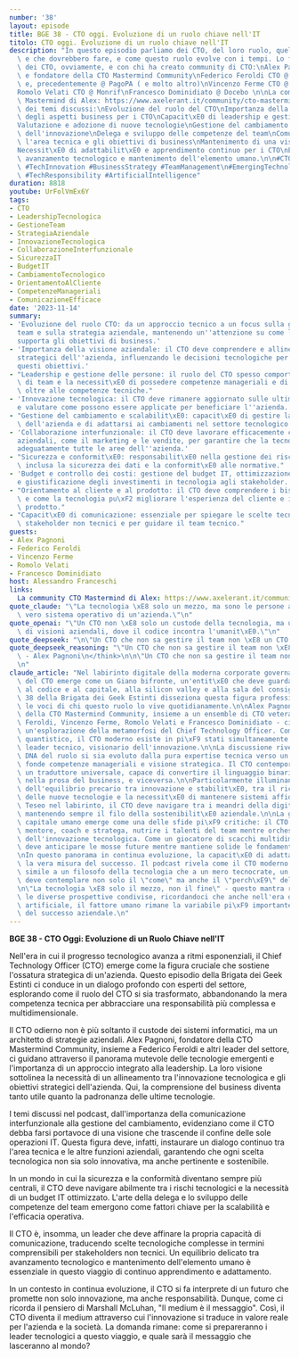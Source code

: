```yaml
---
number: '38'
layout: episode
title: BGE 38 - CTO oggi. Evoluzione di un ruolo chiave nell'IT
titolo: CTO oggi. Evoluzione di un ruolo chiave nell'IT
description: "In questo episodio parliamo dei CTO, del loro ruolo, quello che fanno\
  \ e che dovrebbero fare, e come questo ruolo evolve con i tempi. Lo facciamo con\
  \ dei CTO, ovviamente, e con chi ha creato community di CTO:\nAlex Pagnoni, advisor\
  \ e fondatore della CTO Mastermind Community\nFederico Feroldi CTO @ Heritage Holdings\
  \ e, precedentemente @ PagoPA ( e molto altro)\nVincenzo Ferme CTO @ Kiratech\n\
  Romolo Velati CTO @ Monrif\nFrancesco Dominidiato @ Docebo \n\nLa community CTO\
  \ Mastermind di Alex: https://www.axelerant.it/community/cto-mastermind/\n\nRIassunto\
  \ dei temi discussi:\nEvoluzione del ruolo del CTO\nImportanza della comprensione\
  \ degli aspetti business per i CTO\nCapacit\xE0 di leadership e gestione del personale\n\
  Valutazione e adozione di nuove tecnologie\nGestione del cambiamento e promozione\
  \ dell'innovazione\nDelega e sviluppo delle competenze del team\nComunicazione tra\
  \ l'area tecnica e gli obiettivi di business\nMantenimento di una visione strategica\n\
  Necessit\xE0 di adattabilit\xE0 e apprendimento continuo per i CTO\nEquilibrio tra\
  \ avanzamento tecnologico e mantenimento dell'elemento umano.\n\n#CTOLeadership\
  \ #TechInnovation #BusinessStrategy #TeamManagement\n#EmergingTechnologies #ITIntegration\
  \ #TechResponsibility #ArtificialIntelligence"
duration: 8818
youtube: UrFolVmEx6Y
tags:
- CTO
- LeadershipTecnologica
- GestioneTeam
- StrategiaAziendale
- InnovazioneTecnologica
- CollaborazioneInterfunzionale
- SicurezzaIT
- BudgetIT
- CambiamentoTecnologico
- OrientamentoAlCliente
- CompetenzeManageriali
- ComunicazioneEfficace
date: '2023-11-14'
summary:
- 'Evoluzione del ruolo CTO: da un approccio tecnico a un focus sulla gestione del
  team e sulla strategia aziendale, mantenendo un''attenzione su come la tecnologia
  supporta gli obiettivi di business.'
- 'Importanza della visione aziendale: il CTO deve comprendere e allinearsi agli obiettivi
  strategici dell''azienda, influenzando le decisioni tecnologiche per supportare
  questi obiettivi.'
- "Leadership e gestione delle persone: il ruolo del CTO spesso comporta la gestione\
  \ di team e la necessit\xE0 di possedere competenze manageriali e di leadership,\
  \ oltre alle competenze tecniche."
- 'Innovazione tecnologica: il CTO deve rimanere aggiornato sulle ultime tecnologie
  e valutare come possono essere applicate per beneficiare l''azienda.'
- "Gestione del cambiamento e scalabilit\xE0: capacit\xE0 di gestire la crescita tecnologica\
  \ dell'azienda e di adattarsi ai cambiamenti nel settore tecnologico."
- 'Collaborazione interfunzionale: il CTO deve lavorare efficacemente con altre funzioni
  aziendali, come il marketing e le vendite, per garantire che la tecnologia supporti
  adeguatamente tutte le aree dell''azienda.'
- "Sicurezza e conformit\xE0: responsabilit\xE0 nella gestione dei rischi tecnologici,\
  \ inclusa la sicurezza dei dati e la conformit\xE0 alle normative."
- 'Budget e controllo dei costi: gestione del budget IT, ottimizzazione delle spese
  e giustificazione degli investimenti in tecnologia agli stakeholder.'
- "Orientamento al cliente e al prodotto: il CTO deve comprendere i bisogni del cliente\
  \ e come la tecnologia pu\xF2 migliorare l'esperienza del cliente e il valore del\
  \ prodotto."
- "Capacit\xE0 di comunicazione: essenziale per spiegare le scelte tecnologiche a\
  \ stakeholder non tecnici e per guidare il team tecnico."
guests:
- Alex Pagnoni
- Federico Feroldi
- Vincenzo Ferme
- Romolo Velati
- Francesco Dominidiato
host: Alessandro Franceschi
links:
  La community CTO Mastermind di Alex: https://www.axelerant.it/community/cto-mastermind/
quote_claude: "\"La tecnologia \xE8 solo un mezzo, ma sono le persone a essere il\
  \ vero sistema operativo di un'azienda.\"\n"
quote_openai: "\"Un CTO non \xE8 solo un custode della tecnologia, ma un architetto\
  \ di visioni aziendali, dove il codice incontra l'umanit\xE0.\"\n"
quote_deepseek: "\n\"Un CTO che non sa gestire il team non \xE8 un CTO.\"\n"
quote_deepseek_reasoning: "\"Un CTO che non sa gestire il team non \xE8 un CTO.\"\
  \ - Alex Pagnoni\n</think>\n\n\"Un CTO che non sa gestire il team non \xE8 un CTO.\"\
  \n"
claude_article: "Nel labirinto digitale della moderna corporate governance, il ruolo\
  \ del CTO emerge come un Giano bifronte, un'entit\xE0 che deve guardare simultaneamente\
  \ al codice e al capitale, alla silicon valley e alla sala del consiglio. L'episodio\
  \ 38 della Brigata dei Geek Estinti disseziona questa figura professionale attraverso\
  \ le voci di chi questo ruolo lo vive quotidianamente.\n\nAlex Pagnoni, architetto\
  \ della CTO Mastermind Community, insieme a un ensemble di CTO veterani - Federico\
  \ Feroldi, Vincenzo Ferme, Romolo Velati e Francesco Dominidiato - ci guidano in\
  \ un'esplorazione della metamorfosi del Chief Technology Officer. Come un algoritmo\
  \ quantistico, il CTO moderno esiste in pi\xF9 stati simultaneamente: stratega aziendale,\
  \ leader tecnico, visionario dell'innovazione.\n\nLa discussione rivela come il\
  \ DNA del ruolo si sia evoluto dalla pura expertise tecnica verso un ibrido che\
  \ fonde competenze manageriali e visione strategica. Il CTO contemporaneo deve essere\
  \ un traduttore universale, capace di convertire il linguaggio binario della tecnologia\
  \ nella prosa del business, e viceversa.\n\nParticolarmente illuminante \xE8 l'analisi\
  \ dell'equilibrio precario tra innovazione e stabilit\xE0, tra il richiamo seducente\
  \ delle nuove tecnologie e la necessit\xE0 di mantenere sistemi affidabili. Come\
  \ Teseo nel labirinto, il CTO deve navigare tra i meandri della digital transformation\
  \ mantenendo sempre il filo della sostenibilit\xE0 aziendale.\n\nLa gestione del\
  \ capitale umano emerge come una delle sfide pi\xF9 critiche: il CTO deve essere\
  \ mentore, coach e stratega, nutrire i talenti del team mentre orchestra la sinfonia\
  \ dell'innovazione tecnologica. Come un giocatore di scacchi multidimensionale,\
  \ deve anticipare le mosse future mentre mantiene solide le fondamenta del presente.\n\
  \nIn questo panorama in continua evoluzione, la capacit\xE0 di adattamento diventa\
  \ la vera misura del successo. Il podcast rivela come il CTO moderno sia pi\xF9\
  \ simile a un filosofo della tecnologia che a un mero tecnocrate, un pensatore che\
  \ deve contemplare non solo il \"come\" ma anche il \"perch\xE9\" delle scelte tecnologiche.\n\
  \n\"La tecnologia \xE8 solo il mezzo, non il fine\" - questo mantra riecheggia attraverso\
  \ le diverse prospettive condivise, ricordandoci che anche nell'era dell'intelligenza\
  \ artificiale, il fattore umano rimane la variabile pi\xF9 importante nell'equazione\
  \ del successo aziendale.\n"
---
```

**BGE 38 - CTO Oggi: Evoluzione di un Ruolo Chiave nell'IT**

Nell'era in cui il progresso tecnologico avanza a ritmi esponenziali, il Chief Technology Officer (CTO) emerge come la figura cruciale che sostiene l'ossatura strategica di un'azienda. Questo episodio della Brigata dei Geek Estinti ci conduce in un dialogo profondo con esperti del settore, esplorando come il ruolo del CTO si sia trasformato, abbandonando la mera competenza tecnica per abbracciare una responsabilità più complessa e multidimensionale.

Il CTO odierno non è più soltanto il custode dei sistemi informatici, ma un architetto di strategie aziendali. Alex Pagnoni, fondatore della CTO Mastermind Community, insieme a Federico Feroldi e altri leader del settore, ci guidano attraverso il panorama mutevole delle tecnologie emergenti e l'importanza di un approccio integrato alla leadership. La loro visione sottolinea la necessità di un allineamento tra l'innovazione tecnologica e gli obiettivi strategici dell'azienda. Qui, la comprensione del business diventa tanto utile quanto la padronanza delle ultime tecnologie.

I temi discussi nel podcast, dall'importanza della comunicazione interfunzionale alla gestione del cambiamento, evidenziano come il CTO debba farsi portavoce di una visione che trascende il confine delle sole operazioni IT. Questa figura deve, infatti, instaurare un dialogo continuo tra l'area tecnica e le altre funzioni aziendali, garantendo che ogni scelta tecnologica non sia solo innovativa, ma anche pertinente e sostenibile.

In un mondo in cui la sicurezza e la conformità diventano sempre più centrali, il CTO deve navigare abilmente tra i rischi tecnologici e la necessità di un budget IT ottimizzato. L'arte della delega e lo sviluppo delle competenze del team emergono come fattori chiave per la scalabilità e l'efficacia operativa. 

Il CTO è, insomma, un leader che deve affinare la propria capacità di comunicazione, traducendo scelte tecnologiche complesse in termini comprensibili per stakeholders non tecnici. Un equilibrio delicato tra avanzamento tecnologico e mantenimento dell'elemento umano è essenziale in questo viaggio di continuo apprendimento e adattamento.

In un contesto in continua evoluzione, il CTO si fa interprete di un futuro che promette non solo innovazione, ma anche responsabilità. Dunque, come ci ricorda il pensiero di Marshall McLuhan, "Il medium è il messaggio". Così, il CTO diventa il medium attraverso cui l'innovazione si traduce in valore reale per l'azienda e la società. La domanda rimane: come si prepareranno i leader tecnologici a questo viaggio, e quale sarà il messaggio che lasceranno al mondo?
